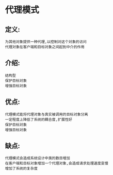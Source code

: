 # 代理模式

## 定义:

    为其他对象提供一种代理,以控制对这个对象的访问
    代理对象在客户端和目标对象之间起到中介的作用
    
## 介绍:
    
    结构型
    保护目标对象
    增强目标对象

## 优点:

    代理模式能将代理对象与真实被调用的目标对象分离
    一定程度上降低了系统的耦合度,扩展性好
    保护目标对象
    增强目标对象
    
## 缺点:

    代理模式会造成系统设计中类的数目增加
    在客户端和目标对象增加一个代理对象,会造成请求处理速度变慢
    增加了系统的复杂度
    
